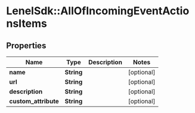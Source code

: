 # LenelSdk::AllOfIncomingEventActionsItems

## Properties
Name | Type | Description | Notes
------------ | ------------- | ------------- | -------------
**name** | **String** |  | [optional] 
**url** | **String** |  | [optional] 
**description** | **String** |  | [optional] 
**custom_attribute** | **String** |  | [optional] 

